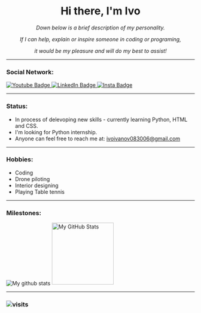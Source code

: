 <h1 align="center"><b> Hi there, I'm Ivo </b> </h1>

<p align="center"><i> Down below is a brief description of my personality. </p>
<p align="center"> If I can help, explain or inspire someone in coding or programing, </p>
<p align="center"> it would be my pleasure and will do my best to assist! </i> </p>

---

### Social Network:

<div id="badges">
    <a href="https://https:/www.facebook.com/ivo.silvestrov.9519/">
    <img src="https://img.shields.io/badge/Facebook-%231877F2.svg?style=for-the-badge&logo=Facebook&logoColor=white" alt="Youtube Badge"/>
  </a>
  <a href="https://www.linkedin.com/in/ivoivanov083006/">
    <img src="https://img.shields.io/badge/LinkedIn-blue?style=for-the-badge&logo=linkedin&logoColor=white" alt="LinkedIn Badge"/>
  </a>
 <a href="https://https://www.instagram.com/ivosilvestrov/">
    <img src="https://img.shields.io/badge/Instagram-E4405F?style=for-the-badge&logo=instagram&logoColor=white" alt="Insta Badge"/>
  </a>
</div>

---

### Status:
- In process of delevoping new skills - currently learning Python, HTML and CSS.
- I'm looking for Python internship.
- Anyone can feel free to reach me at: ivoivanov083006@gmail.com

---

### Hobbies:
- Coding
- Drone piloting
- Interior designing
- Playing Table tennis 

---

### Milestones:

<img align="center" src="https://github-readme-streak-stats.herokuapp.com?user=ivoivanov0830006&theme=horizon&hide_border=true&date_format=M%20j%5B%2C%20Y%5D" alt="My github stats" />

<!--<img align="center" src="https://github-readme-stats.vercel.app/api?username=ivoivanov0830006&show_icons=true&include_all_commits=true&theme=cobalt&hide_border=true" alt="My github stats" /> -->

  <img height="165em" alt="My GitHub Stats" src="https://github-readme-stats.vercel.app/api/top-langs/?username=MitkoVtori&langs_count=8&layout=compact&hide_border=true&bg_color=00000000&text_color=3498db&&count_private=true&include_all_commits=true" />
</p>

---

### ![visits](https://komarev.com/ghpvc/?username=ivoivanov083006)
